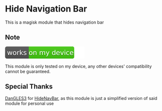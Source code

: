 # Hide Navigation Bar

This is a magisk module that hides navigation bar

## Note

![womd](womd.svg)

This module is only tested on my device, any other devices' compatibility cannot be guaranteed.

## Special Thanks

[DanGLES3](https://github.com/DanGLES3) for [HideNavBar](https://github.com/Magisk-Modules-Alt-Repo/HideNavBar), as this module is just a simplified version of said module for personal use
